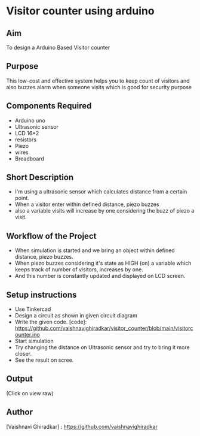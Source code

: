 # Visitor counter using arduino

## Aim

To design a Arduino Based Visitor counter

## Purpose

This low-cost and effective system helps you to keep count of visitors and also buzzes alarm when someone visits which is good for security purpose

## Components Required
- Arduino uno
- Ultrasonic sensor
- LCD 16*2
- resistors
- Piezo
- wires
- Breadboard

## Short Description 

- I'm using a ultrasonic sensor which calculates distance from a certain point.
- When a visitor enter within defined distance, piezo buzzes
- also a variable visits will increase by one considering the buzz of piezo a visit.

## Workflow of the Project

- When simulation is started and we bring an object within defined distance, piezo buzzes.
- When piezo buzzes considering it's state as HIGH (on) a variable which keeps track of number of visitors, increases by one.
- And this number is constantly updated and displayed on LCD screen.


## Setup instructions

- Use Tinkercad
- Design a circuit as shown in given circuit diagram
- Write the given code.  [code]: https://github.com/vaishnavighiradkar/visitor_counter/blob/main/visitorcounter.ino
- Start simulation
- Try changing the distance on Ultrasonic sensor and try to bring it more closer.
- See the result on scree.

## Output

[circuit diagram]: https://github.com/vaishnavighiradkar/visitor_counter/blob/main/images/circuit%20diagram.png


[Simulation Video]: https://github.com/vaishnavighiradkar/visitor_counter/blob/main/images/simulation%20video.mp4

(Click on view raw)


## Author

[Vaishnavi Ghiradkar] : https://github.com/vaishnavighiradkar




